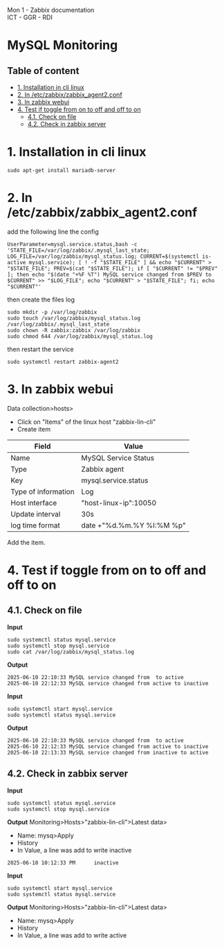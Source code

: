 Mon 1 - Zabbix documentation <br>
ICT - GGR - RDI

# MySQL Monitoring

## Table of content

- [1. Installation in cli linux](#1-installation-in-cli-linux)
- [2. In /etc/zabbix/zabbix\_agent2.conf](#2-in-etczabbixzabbix_agent2conf)
- [3. In zabbix webui](#3-in-zabbix-webui)
- [4. Test if toggle from on to off and off to on](#4-test-if-toggle-from-on-to-off-and-off-to-on)
  - [4.1. Check on file](#41-check-on-file)
  - [4.2. Check in zabbix server](#42-check-in-zabbix-server)


# 1. Installation in cli linux
```
sudo apt-get install mariadb-server
```

# 2. In /etc/zabbix/zabbix_agent2.conf

add the following line the config
```
UserParameter=mysql.service.status,bash -c 'STATE_FILE=/var/log/zabbix/.mysql_last_state; LOG_FILE=/var/log/zabbix/mysql_status.log; CURRENT=$(systemctl is-active mysql.service); [ ! -f "$STATE_FILE" ] && echo "$CURRENT" > "$STATE_FILE"; PREV=$(cat "$STATE_FILE"); if [ "$CURRENT" != "$PREV" ]; then echo "$(date "+%F %T") MySQL service changed from $PREV to $CURRENT" >> "$LOG_FILE"; echo "$CURRENT" > "$STATE_FILE"; fi; echo "$CURRENT"'
```

then create the files log
```
sudo mkdir -p /var/log/zabbix
sudo touch /var/log/zabbix/mysql_status.log /var/log/zabbix/.mysql_last_state
sudo chown -R zabbix:zabbix /var/log/zabbix
sudo chmod 644 /var/log/zabbix/mysql_status.log
```

then restart the service
```
sudo systemctl restart zabbix-agent2
```

# 3. In zabbix webui
Data collection>hosts>
- Click on "Items" of the linux host "zabbix-lin-cli"
- Create item

|Field|Value|
|---------------------------------------------------|----|
|Name	                  | MySQL Service Status      |
|Type                 	| Zabbix agent              |
|Key	                  | mysql.service.status      |
|Type of information	  | Log                       |
|Host interface         | "host-linux-ip":10050     |
|Update interval	      | 30s                       |
|log time format        |	date +"%d.%m.%Y %I:%M %p" |

Add the item.

# 4. Test if toggle from on to off and off to on
## 4.1. Check on file
**Input**
```
sudo systemctl status mysql.service
sudo systemctl stop mysql.service
sudo cat /var/log/zabbix/mysql_status.log
```
**Output**
```
2025-06-10 22:10:33 MySQL service changed from  to active
2025-06-10 22:12:33 MySQL service changed from active to inactive
```
**Input**
```
sudo systemctl start mysql.service
sudo systemctl status mysql.service
```
**Output**
```
2025-06-10 22:10:33 MySQL service changed from  to active
2025-06-10 22:12:33 MySQL service changed from active to inactive
2025-06-10 22:13:33 MySQL service changed from inactive to active
```

## 4.2. Check in zabbix server

**Input**
```
sudo systemctl status mysql.service
sudo systemctl stop mysql.service
```
**Output**
Monitoring>Hosts>"zabbix-lin-cli">Latest data>
- Name: mysq>Apply
- History
- In Value, a line was add to write inactive
```
2025-06-10 10:12:33 PM		inactive
```

**Input**
```
sudo systemctl start mysql.service
sudo systemctl status mysql.service
```
**Output**
Monitoring>Hosts>"zabbix-lin-cli">Latest data>
- Name: mysq>Apply
- History
- In Value, a line was add to write active

